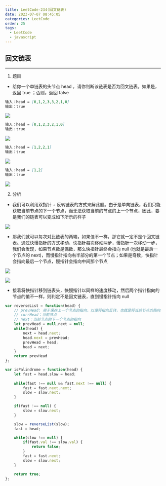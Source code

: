 ```yaml
---
title: LeetCode-234(回文链表)
date: 2023-07-07 08:45:05
categories: LeetCode
order: 25
tags:
  - LeetCode
  - javascript
---
```


## 回文链表
---
1. 题目
- 给你一个单链表的头节点 head ，请你判断该链表是否为回文链表。如果是，返回 true ；否则，返回 false

```md
输入：head = [0,1,2,3,3,2,1,0]
输出：true
```

![](./img/palindrome1.png)

```md
输入：head = [0,1,2,3,2,1,0]
输出：true
```

![](./img/palindrome2.png)

```md
输入：head = [1,2,2,1]
输出：true
```

![](./img/palindrome3.png)

```md
输入：head = [1,2]
输出：true
```

![](./img/palindrome4.png)

2. 分析
- 我们可以利用双指针 + 反转链表的方式来解此题。由于是单向链表，我们只能获取当前节点的下一个节点，而无法获取当前的节点的上一个节点，因此，要是我们的链表可以变成如下所示的样子

![](./img/palindrome5.png)

- 那我们就可以每次对比链表的两端，如果值不一样，那它就一定不是个回文链表。通过快慢指针的方式移动，快指针每次移动两步，慢指针一次移动一步，我们会发现，如果节点数是偶数，那么快指针最终会指向 null (也就是最后一个节点的 next)，而慢指针指向右半部分的第一个节点；如果是奇数，快指针会指向最后一个节点，慢指针会指向中间那个节点

![](./img/palindrome6.png)

![](./img/palindrome7.png)

- 接着将快指针移到链表头，快慢指针以同样的速度移动，然后两个指针指向的节点的值不一样，则判定不是回文链表，直到慢指针指向 null

```js
var reverseList = function(head) {
    // prevHead: 用于保存上一个节点的指向，以便将指向反转，也就是将当前节点的指向上一个节点
    // currHead：当前节点
    // next：当前节点的下一个节点的指向
    let prevHead = null,next = null;
    while(head) {
        next = head.next;
        head.next = prevHead;
        prevHead = head;
        head = next;
    }
    return prevHead
};

var isPalindrome = function(head) {
    let fast = head,slow = head;
    
    while(fast !== null && fast.next !== null) {
        fast = fast.next.next;
        slow = slow.next;
    }

    if(fast !== null) {
        slow = slow.next;
    }

    slow = reverseList(slow);
    fast = head;

    while(slow !== null) {
        if(fast.val !== slow.val) {
            return false;
        }
        fast = fast.next;
        slow = slow.next;
    }

    return true;
};
```